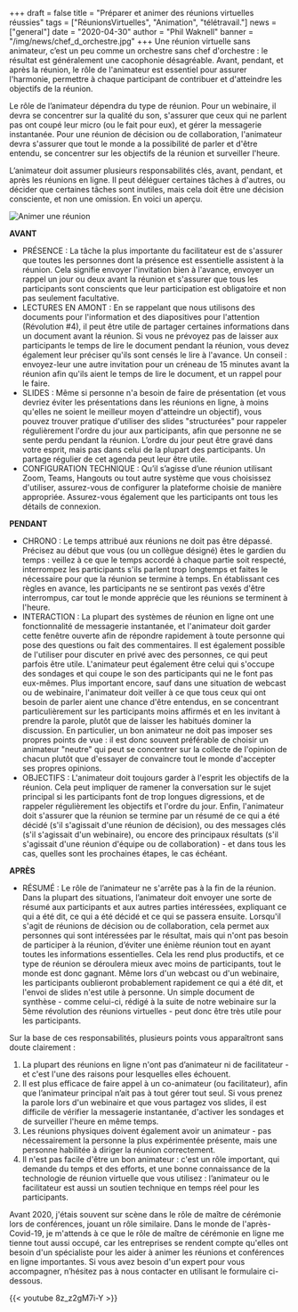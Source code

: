 +++
draft = false
title = "Préparer et animer des réunions virtuelles réussies"
tags = ["RéunionsVirtuelles", "Animation", "télétravail."]
news = ["general"]
date = "2020-04-30"
author = "Phil Waknell"
banner = "/img/news/chef_d_orchestre.jpg"
+++
Une réunion virtuelle sans animateur, c’est un peu comme un orchestre sans chef d'orchestre : le résultat est généralement une cacophonie désagréable. Avant, pendant, et après la réunion, le rôle de l'animateur est essentiel pour assurer l'harmonie, permettre à chaque participant de contribuer et d'atteindre les objectifs de la réunion.

Le rôle de l’animateur dépendra du type de réunion. Pour un webinaire, il devra se concentrer sur la qualité du son, s'assurer que ceux qui ne parlent pas ont coupé leur micro (ou le fait pour eux), et gérer la messagerie instantanée. Pour une réunion de décision ou de collaboration, l'animateur devra s'assurer que tout le monde a la possibilité de parler et d'être entendu, se concentrer sur les objectifs de la réunion et surveiller l'heure.

L’animateur doit assumer plusieurs responsabilités clés, avant, pendant, et après les réunions en ligne. Il peut déléguer certaines tâches à d'autres, ou décider que certaines tâches sont inutiles, mais cela doit être une décision consciente, et non une omission. En voici un aperçu.

![](/img/news/etapes_animation.jpg "Animer une réunion")

**AVANT**

* PRÉSENCE : La tâche la plus importante du facilitateur est de s'assurer que toutes les personnes dont la présence est essentielle assistent à la réunion. Cela signifie envoyer l'invitation bien à l'avance, envoyer un rappel un jour ou deux avant la réunion et s'assurer que tous les participants sont conscients que leur participation est obligatoire et non pas seulement facultative.
* LECTURES EN AMONT : En se rappelant que nous utilisons des documents pour l'information et des diapositives pour l'attention (Révolution #4), il peut être utile de partager certaines informations dans un document avant la réunion. Si vous ne prévoyez pas de laisser aux participants le temps de lire le document pendant la réunion, vous devez également leur préciser qu'ils sont censés le lire à l'avance. Un conseil : envoyez-leur une autre invitation pour un créneau de 15 minutes avant la réunion afin qu'ils aient le temps de lire le document, et un rappel pour le faire.
* SLIDES : Même si personne n'a besoin de faire de présentation (et vous devriez éviter les présentations dans les réunions en ligne, à moins qu'elles ne soient le meilleur moyen d'atteindre un objectif), vous pouvez trouver pratique d'utiliser des slides "structurées" pour rappeler régulièrement l'ordre du jour aux participants, afin que personne ne se sente perdu pendant la réunion. L’ordre du jour peut être gravé dans votre esprit, mais pas dans celui de la plupart des participants. Un partage régulier de cet agenda peut leur être utile.
* CONFIGURATION TECHNIQUE : Qu’il s’agisse d’une réunion utilisant Zoom, Teams, Hangouts ou tout autre système que vous choisissez d'utiliser, assurez-vous de configurer la plateforme choisie de manière appropriée. Assurez-vous également que les participants ont tous les détails de connexion.

**PENDANT**

* CHRONO : Le temps attribué aux réunions ne doit pas être dépassé. Précisez au début que vous (ou un collègue désigné) êtes le gardien du temps : veillez à ce que le temps accordé à chaque partie soit respecté, interrompez les participants s'ils parlent trop longtemps et faites le nécessaire pour que la réunion se termine à temps. En établissant ces règles en avance, les participants ne se sentiront pas vexés d'être interrompus, car tout le monde apprécie que les réunions se terminent à l'heure.
* INTERACTION : La plupart des systèmes de réunion en ligne ont une fonctionnalité de messagerie instantanée, et l'animateur doit garder cette fenêtre ouverte afin de répondre rapidement à toute personne qui pose des questions ou fait des commentaires. Il est également possible de l'utiliser pour discuter en privé avec des personnes, ce qui peut parfois être utile. L'animateur peut également être celui qui s'occupe des sondages et qui coupe le son des participants qui ne le font pas eux-mêmes. Plus important encore, sauf dans une situation de webcast ou de webinaire, l'animateur doit veiller à ce que tous ceux qui ont besoin de parler aient une chance d'être entendus, en se concentrant particulièrement sur les participants moins affirmés et en les invitant à prendre la parole, plutôt que de laisser les habitués dominer la discussion. En particulier, un bon animateur ne doit pas imposer ses propres points de vue : il est donc souvent préférable de choisir un animateur "neutre" qui peut se concentrer sur la collecte de l'opinion de chacun plutôt que d'essayer de convaincre tout le monde d'accepter ses propres opinions.
* OBJECTIFS : L'animateur doit toujours garder à l'esprit les objectifs de la réunion. Cela peut impliquer de ramener la conversation sur le sujet principal si les participants font de trop longues digressions, et de rappeler régulièrement les objectifs et l'ordre du jour. Enfin, l'animateur doit s'assurer que la réunion se termine par un résumé de ce qui a été décidé (s'il s'agissait d'une réunion de décision), ou des messages clés (s'il s'agissait d'un webinaire), ou encore des principaux résultats (s'il s'agissait d'une réunion d'équipe ou de collaboration) - et dans tous les cas, quelles sont les prochaines étapes, le cas échéant.

**APRÈS**

* RÉSUMÉ : Le rôle de l’animateur ne s'arrête pas à la fin de la réunion. Dans la plupart des situations, l’animateur doit envoyer une sorte de résumé aux participants et aux autres parties intéressées, expliquant ce qui a été dit, ce qui a été décidé et ce qui se passera ensuite. Lorsqu'il s'agit de réunions de décision ou de collaboration, cela permet aux personnes qui sont intéressées par le résultat, mais qui n'ont pas besoin de participer à la réunion, d’éviter une énième réunion tout en ayant toutes les informations essentielles. Cela les rend plus productifs, et ce type de réunion se déroulera mieux avec moins de participants, tout le monde est donc gagnant. Même lors d'un webcast ou d'un webinaire, les participants oublieront probablement rapidement ce qui a été dit, et l'envoi de slides n'est utile à personne. Un simple document de synthèse - comme celui-ci, rédigé à la suite de notre webinaire sur la 5ème révolution des réunions virtuelles - peut donc être très utile pour les participants.

Sur la base de ces responsabilités, plusieurs points vous apparaîtront sans doute clairement :

1. La plupart des réunions en ligne n'ont pas d’animateur ni de facilitateur - et c'est l'une des raisons pour lesquelles elles échouent.
2. Il est plus efficace de faire appel à un co-animateur (ou facilitateur), afin que l’animateur principal n’ait pas à tout gérer tout seul. Si vous prenez la parole lors d'un webinaire et que vous partagez vos slides, il est difficile de vérifier la messagerie instantanée, d'activer les sondages et de surveiller l'heure en même temps.
3. Les réunions physiques doivent également avoir un animateur - pas nécessairement la personne la plus expérimentée présente, mais une personne habilitée à diriger la réunion correctement.
4. Il n'est pas facile d'être un bon animateur : c'est un rôle important, qui demande du temps et des efforts, et une bonne connaissance de la technologie de réunion virtuelle que vous utilisez : l’animateur ou le facilitateur est aussi un soutien technique en temps réel pour les participants.

Avant 2020, j'étais souvent sur scène dans le rôle de maître de cérémonie lors de conférences, jouant un rôle similaire. Dans le monde de l'après-Covid-19, je m'attends à ce que le rôle de maître de cérémonie en ligne me tienne tout aussi occupé, car les entreprises se rendent compte qu'elles ont besoin d'un spécialiste pour les aider à animer les réunions et conférences en ligne importantes. Si vous avez besoin d'un expert pour vous accompagner, n’hésitez pas à nous contacter en utilisant le formulaire ci-dessous.

{{< youtube 8z_z2gM7i-Y >}}
